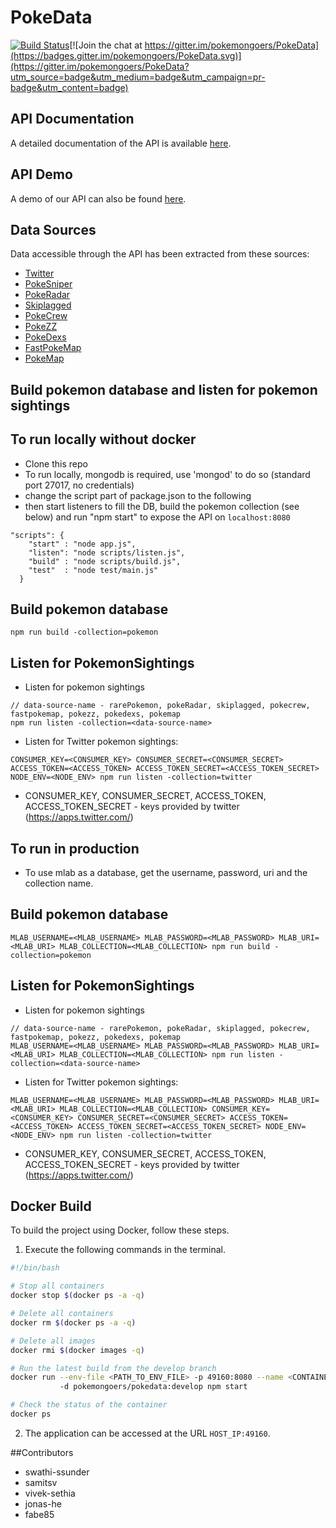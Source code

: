 # PokeData

[![Build Status](https://travis-ci.org/PokemonGoers/PokeData.svg?branch=develop)](https://travis-ci.org/PokemonGoers/PokeData)[![Join the chat at https://gitter.im/pokemongoers/PokeData](https://badges.gitter.im/pokemongoers/PokeData.svg)](https://gitter.im/pokemongoers/PokeData?utm_source=badge&utm_medium=badge&utm_campaign=pr-badge&utm_content=badge)

## API Documentation
 A detailed documentation of the API is available [here](http://pokedata.c4e3f8c7.svc.dockerapp.io:65014/doc/).
 
## API Demo
 A demo of our API can also be found [here](http://pokedata.c4e3f8c7.svc.dockerapp.io:65014/doc/).
 
## Data Sources
 Data accessible through the API has been extracted from these sources:
  - [Twitter](https://twitter.com/)
  - [PokeSniper](https://pokesnipers.com)
  - [PokeRadar](https://www.pokeradar.io)
  - [Skiplagged](https://skiplagged.com/catch-that)
  - [PokeCrew](https://www.pokecrew.com)
  - [PokeZZ](http://pokezz.com/)
  - [PokeDexs](https://pokedexs.com/)
  - [FastPokeMap](https://fastpokemap.se/)
  - [PokeMap](https://www.pokemap.net/)

## Build pokemon database and listen for pokemon sightings

## To run locally without docker

- Clone this repo
- To run locally, mongodb is required, use 'mongod' to do so (standard port 27017, no credentials)
- change the script part of package.json to the following
- then start listeners to fill the DB, build the pokemon collection (see below) and run "npm start" to expose the API on `localhost:8080`
```
"scripts": {
    "start" : "node app.js",
    "listen": "node scripts/listen.js",
    "build" : "node scripts/build.js",
    "test"  : "node test/main.js"
  }
```
## Build pokemon database
```
npm run build -collection=pokemon
```

## Listen for PokemonSightings

- Listen for pokemon sightings

```
// data-source-name - rarePokemon, pokeRadar, skiplagged, pokecrew, fastpokemap, pokezz, pokedexs, pokemap
npm run listen -collection=<data-source-name>
```

- Listen for Twitter pokemon sightings:

```
CONSUMER_KEY=<CONSUMER_KEY> CONSUMER_SECRET=<CONSUMER_SECRET> ACCESS_TOKEN=<ACCESS_TOKEN> ACCESS_TOKEN_SECRET=<ACCESS_TOKEN_SECRET> NODE_ENV=<NODE_ENV> npm run listen -collection=twitter
```

- CONSUMER_KEY, CONSUMER_SECRET, ACCESS_TOKEN, ACCESS_TOKEN_SECRET - keys provided by twitter (https://apps.twitter.com/)

## To run in production
- To use mlab as a database, get the username, password, uri and the collection name.

## Build pokemon database

```
MLAB_USERNAME=<MLAB_USERNAME> MLAB_PASSWORD=<MLAB_PASSWORD> MLAB_URI=<MLAB_URI> MLAB_COLLECTION=<MLAB_COLLECTION> npm run build -collection=pokemon
```
## Listen for PokemonSightings

- Listen for pokemon sightings

```
// data-source-name - rarePokemon, pokeRadar, skiplagged, pokecrew, fastpokemap, pokezz, pokedexs, pokemap
MLAB_USERNAME=<MLAB_USERNAME> MLAB_PASSWORD=<MLAB_PASSWORD> MLAB_URI=<MLAB_URI> MLAB_COLLECTION=<MLAB_COLLECTION> npm run listen -collection=<data-source-name>
```

- Listen for Twitter pokemon sightings:

```
MLAB_USERNAME=<MLAB_USERNAME> MLAB_PASSWORD=<MLAB_PASSWORD> MLAB_URI=<MLAB_URI> MLAB_COLLECTION=<MLAB_COLLECTION> CONSUMER_KEY=<CONSUMER_KEY> CONSUMER_SECRET=<CONSUMER_SECRET> ACCESS_TOKEN=<ACCESS_TOKEN> ACCESS_TOKEN_SECRET=<ACCESS_TOKEN_SECRET> NODE_ENV=<NODE_ENV> npm run listen -collection=twitter
```

- CONSUMER_KEY, CONSUMER_SECRET, ACCESS_TOKEN, ACCESS_TOKEN_SECRET - keys provided by twitter (https://apps.twitter.com/)

## Docker Build

 To build the project using Docker, follow these steps.
 
 1. Execute the following commands in the terminal.

  
  ```bash
  #!/bin/bash
  
  # Stop all containers
  docker stop $(docker ps -a -q)
  
  # Delete all containers
  docker rm $(docker ps -a -q)
  
  # Delete all images
  docker rmi $(docker images -q)
  
  # Run the latest build from the develop branch
  docker run --env-file <PATH_TO_ENV_FILE> -p 49160:8080 --name <CONTAINER_NAME> 
             -d pokemongoers/pokedata:develop npm start
  
  # Check the status of the container
  docker ps
  
  ```

 2. The application can be accessed at the URL `HOST_IP:49160`.

##Contributors
- swathi-ssunder
- samitsv
- vivek-sethia
- jonas-he
- fabe85
